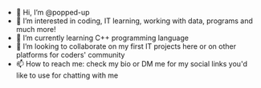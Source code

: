- 👋 Hi, I’m @popped-up
- 👀 I’m interested in coding, IT learning, working with data, programs and much more!
- 🌱 I’m currently learning C++ programming language
- 💞️ I’m looking to collaborate on my first IT projects here or on other platforms for coders' community
- 📫 How to reach me: check my bio or DM me for my social links you'd like to use for chatting with me

